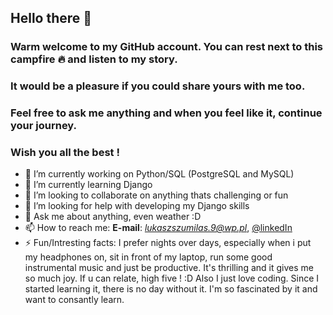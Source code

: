 ##  Hello there  👋 
### Warm welcome to my GitHub account. You can rest next to this campfire 🔥 and listen to my story.
### It would be a pleasure if you could share yours with me too.
### Feel free to ask me anything and when you feel like it, continue your journey. 
### Wish you all the best !

- 🔭 I’m currently working on Python/SQL (PostgreSQL and MySQL)
- 🌱 I’m currently learning Django
- 👯 I’m looking to collaborate on anything thats challenging or fun
- 🤔 I’m looking for help with developing my Django skills
- 💬 Ask me about anything, even weather :D
- 📫 How to reach me: **E-mail**: *lukaszszumilas.9@wp.pl*, [@linkedIn](https://www.linkedin.com/in/łukasz-szumilas-5b48821aa/)
- ⚡ Fun/Intresting facts: I prefer nights over days, especially when i put my headphones on, sit in front of my laptop, run some good instrumental music and just be productive. It's thrilling and it gives me so much joy. If u can relate, high five ! :D
Also I just love coding. Since I started learning it, there is no day without it. I'm so fascinated by it and want to consantly learn.
